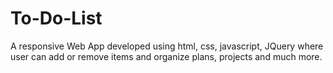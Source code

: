 # To-Do-List
A responsive Web App developed using html, css, javascript, JQuery where user can add or remove items and organize plans, projects and much more.
